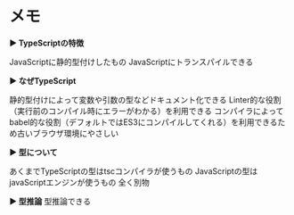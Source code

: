# メモ

**▶︎ TypeScriptの特徴**

JavaScriptに静的型付けしたもの
JavaScriptにトランスパイルできる

**▶︎ なぜTypeScript**

静的型付けによって変数や引数の型などドキュメント化できる
Linter的な役割（実行前のコンパイル時にエラーがわかる）を利用できる
コンパイラによってbabel的な役割（デフォルトではES3にコンパイルしてくれる）を利用できるため古いブラウザ環境にやさしい

**▶︎ 型について**

あくまでTypeScriptの型はtscコンパイラが使うもの
JavaScriptの型はjavaScriptエンジンが使うもの
全く別物

**▶︎ 型推論**
型推論できる
